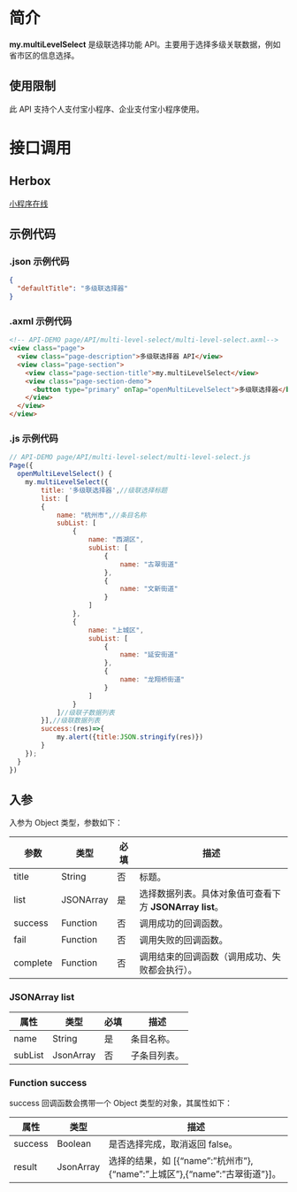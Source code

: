 # 简介

**my.multiLevelSelect** 是级联选择功能 API。主要用于选择多级关联数据，例如省市区的信息选择。

## 使用限制

此 API 支持个人支付宝小程序、企业支付宝小程序使用。

# 接口调用

## Herbox

[小程序在线](https://herbox-embed.alipay.com/s/doc-multi-level-select?theme=light&previewZoom=75&chInfo=openhome-doc) 

## 示例代码

### .json 示例代码

```json
{
  "defaultTitle": "多级联选择器"
}
```

### .axml 示例代码
```html
<!-- API-DEMO page/API/multi-level-select/multi-level-select.axml-->
<view class="page">
  <view class="page-description">多级联选择器 API</view>
  <view class="page-section">
    <view class="page-section-title">my.multiLevelSelect</view>
    <view class="page-section-demo">
      <button type="primary" onTap="openMultiLevelSelect">多级联选择器</button>
    </view>
  </view>
</view>
```

### .js 示例代码
```javascript
// API-DEMO page/API/multi-level-select/multi-level-select.js
Page({
  openMultiLevelSelect() {
    my.multiLevelSelect({
        title: '多级联选择器',//级联选择标题
        list: [
        {
            name: "杭州市",//条目名称
            subList: [
                {
                    name: "西湖区",
                    subList: [
                        {
                            name: "古翠街道"
                        },
                        {
                            name: "文新街道"
                        }
                    ]
                },
                {
                    name: "上城区",
                    subList: [
                        {
                            name: "延安街道"
                        },
                        {
                            name: "龙翔桥街道"
                        }
                    ]
                }
            ]//级联子数据列表
        }],//级联数据列表
        success:(res)=>{
            my.alert({title:JSON.stringify(res)})
        }
    });
  }
})
```

## 入参

入参为 Object 类型，参数如下：

| **参数** | **类型** | **必填** | **描述** |
| --- | --- | --- | --- |
| title | String | 否 | 标题。 |
| list | JSONArray | 是 | 选择数据列表。具体对象值可查看下方 **JSONArray list**。 |
| success | Function | 否 | 调用成功的回调函数。 |
| fail | Function | 否 | 调用失败的回调函数。 |
| complete | Function | 否 | 调用结束的回调函数（调用成功、失败都会执行）。 |

### JSONArray list

| **属性** | **类型** | **必填** | **描述** |
| --- | --- | --- | --- |
| name | String | 是 | 条目名称。 |
| subList | JsonArray | 否 | 子条目列表。 |

### Function success

success 回调函数会携带一个 Object 类型的对象，其属性如下：

| **属性** | **类型** | **描述** |
| --- | --- | --- |
| success | Boolean | 是否选择完成，取消返回 false。 |
| result | JsonArray | 选择的结果，如 [{“name”:”杭州市”},{“name”:”上城区”},{“name”:”古翠街道”}]。 |
